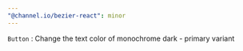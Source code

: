 ```yaml
---
"@channel.io/bezier-react": minor
---
```


`Button` : Change the text color of monochrome dark - primary variant
